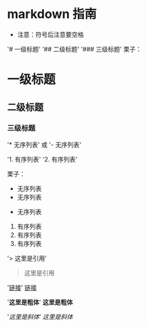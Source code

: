 # markdown 指南
- 注意：符号后注意要空格

'# 一级标题'
'## 二级标题'
'### 三级标题'
栗子：
# 一级标题
## 二级标题
### 三级标题

'* 无序列表'  或
'- 无序列表'

'1. 有序列表'
'2. 有序列表'

栗子：
* 无序列表
* 无序列表
- 无序列表

1. 有序列表
2. 有序列表
3. 有序列表

'> 这里是引用'
>这里是引用

'[链接](https://www.baidu.com)'
[链接](https://www.baidu.com)

'**这里是粗体**'
**这里是粗体**

'*这里是斜体*'
*这里是斜体*

